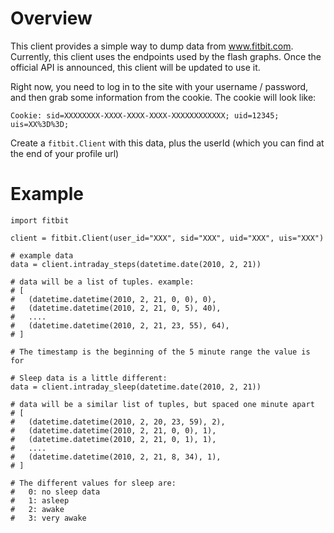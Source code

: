 # Overview

This client provides a simple way to dump data from www.fitbit.com.
Currently, this client uses the endpoints used by the flash graphs.
Once the official API is announced, this client will be updated to use it.

Right now, you need to log in to the site with your username / password, and then grab some information from the cookie.
The cookie will look like:

    Cookie: sid=XXXXXXXX-XXXX-XXXX-XXXX-XXXXXXXXXXXX; uid=12345; uis=XX%3D%3D;
  
Create a `fitbit.Client` with this data, plus the userId (which you can find at the end of your profile url)

# Example

    import fitbit

    client = fitbit.Client(user_id="XXX", sid="XXX", uid="XXX", uis="XXX")

    # example data
    data = client.intraday_steps(datetime.date(2010, 2, 21))

    # data will be a list of tuples. example:
    # [
    #   (datetime.datetime(2010, 2, 21, 0, 0), 0),
    #   (datetime.datetime(2010, 2, 21, 0, 5), 40),
    #   ....
    #   (datetime.datetime(2010, 2, 21, 23, 55), 64),
    # ]
    
    # The timestamp is the beginning of the 5 minute range the value is for
    
    # Sleep data is a little different:
    data = client.intraday_sleep(datetime.date(2010, 2, 21))
    
    # data will be a similar list of tuples, but spaced one minute apart
    # [
    #   (datetime.datetime(2010, 2, 20, 23, 59), 2),
    #   (datetime.datetime(2010, 2, 21, 0, 0), 1),
    #   (datetime.datetime(2010, 2, 21, 0, 1), 1),
    #   ....
    #   (datetime.datetime(2010, 2, 21, 8, 34), 1),
    # ]
    
    # The different values for sleep are:
    #   0: no sleep data
    #   1: asleep
    #   2: awake
    #   3: very awake
